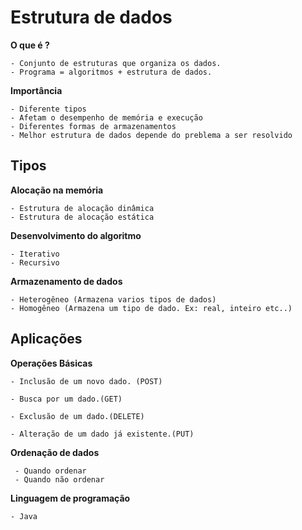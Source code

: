 # Estrutura de dados

**O que é ?**

    - Conjunto de estruturas que organiza os dados.
    - Programa = algoritmos + estrutura de dados.


**Importância**

    - Diferente tipos
    - Afetam o desempenho de memória e execução
    - Diferentes formas de armazenamentos
    - Melhor estrutura de dados depende do preblema a ser resolvido

## Tipos

**Alocação na memória**

    - Estrutura de alocação dinâmica
    - Estrutura de alocação estática

**Desenvolvimento do algoritmo**

    - Iterativo
    - Recursivo
 
**Armazenamento de dados**

    - Heterogêneo (Armazena varios tipos de dados)
    - Homogêneo (Armazena um tipo de dado. Ex: real, inteiro etc..)

## Aplicações

**Operações Básicas**

    - Inclusão de um novo dado. (POST)

    - Busca por um dado.(GET)

    - Exclusão de um dado.(DELETE)

    - Alteração de um dado já existente.(PUT)

**Ordenação de dados**

     - Quando ordenar
     - Quando não ordenar

**Linguagem de programação**

    - Java